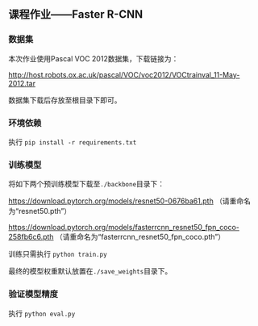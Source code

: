 ## 课程作业——Faster R-CNN

### 数据集

本次作业使用Pascal VOC 2012数据集，下载链接为：

http://host.robots.ox.ac.uk/pascal/VOC/voc2012/VOCtrainval_11-May-2012.tar

数据集下载后存放至根目录下即可。

### 环境依赖

执行 `pip install -r requirements.txt`

### 训练模型

将如下两个预训练模型下载至`./backbone`目录下：

https://download.pytorch.org/models/resnet50-0676ba61.pth （请重命名为“resnet50.pth”）

https://download.pytorch.org/models/fasterrcnn_resnet50_fpn_coco-258fb6c6.pth （请重命名为“fasterrcnn_resnet50_fpn_coco.pth”）

训练只需执行 `python train.py`

最终的模型权重默认放置在`./save_weights`目录下。

### 验证模型精度
执行 `python eval.py`

